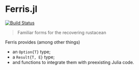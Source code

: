 # Ferris.jl

[![Build Status](https://github.com/eikopf/Ferris.jl/actions/workflows/CI.yml/badge.svg?branch=main)](https://github.com/eikopf/Ferris.jl/actions/workflows/CI.yml?query=branch%3Amain)

> Familiar forms for the recovering rustacean

Ferris provides (among other things)

- an `Option{T}` type;
- a `Result{T, E}` type;
- and functions to integrate them with preexisting Julia code.
